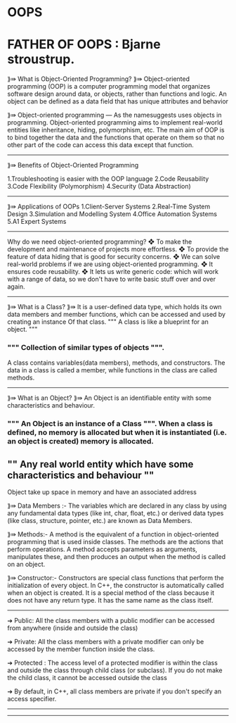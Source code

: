  <h1> OOPS </h1>  

# FATHER OF OOPS : Bjarne stroustrup.

⟫⇛ What is Object-Oriented Programming?
⟫⇛ Object-oriented programming (OOP) is a computer
programming model that organizes software design around
data, or objects, rather than functions and logic. An object
can be defined as a data field that has unique attributes and behavior

⟫⇛ Object-oriented programming — As the namesuggests uses objects in programming.
Object-oriented programming aims to implement real-world
entities like inheritance, hiding, polymorphism, etc.
The main aim of OOP is to bind together the data and
the functions that operate on them so that no other part of the code can access
this data except that function.

---

⟫⇛ Benefits of Object-Oriented Programming

1.Troubleshooting is easier with the OOP language
2.Code Reusability
3.Code Flexibility (Polymorphism)
4.Security (Data Abstraction)

---

⟫⇛ Applications of OOPs
1.Client-Server Systems
2.Real-Time System Design
3.Simulation and Modelling System
4.Office Automation Systems
5.A1 Expert Systems

---

Why do we need object-oriented programming?
❖ To make the development and maintenance of projects more effortless.
❖ To provide the feature of data hiding that is good for security concerns.
❖ We can solve real-world problems if we are using object-oriented programming.
❖ It ensures code reusability.
❖ It lets us write generic code: which will work with a range of data, so we
don't have to write basic stuff over and over again.

---

⟫⇛ What is a Class?
⟫⇛ It is a user-defined data type, which holds its own data
members and member functions, which can be accessed and
used by creating an instance Of that class. """ A class is like a
blueprint for an object. """

### """ Collection of similar types of objects """.

A class contains variables(data members), methods, and constructors.
The data in a class is called a member, while functions in the class are called methods.

---

⟫⇛ What is an Object?
⟫⇛ An Object is an identifiable entity with some characteristics and behaviour.

### """ An Object is an instance of a Class """. When a class is defined, no memory is allocated but when it is instantiated (i.e. an object is created) memory is allocated.

## "" Any real world entity which have some characteristics and behaviour ""

Object take up space in memory and have an associated address

⟫⇛ Data Members :- The variables which are declared in any class by using any
fundamental data types (like int, char, float, etc.) or derived data types (like class,
structure, pointer, etc.) are known as Data Members.

⟫⇛ Methods:- A method is the equivalent of a function in object-oriented programming
that is used inside classes. The methods are the actions that perform operations. A
method accepts parameters as arguments, manipulates these, and then produces an
output when the method is called on an object.

⟫⇛ Constructor:- Constructors are special class functions that perform the initialization of
every object. In C++, the constructor is automatically called when an object is created. It
is a special method of the class because it does not have any return type. It has the
same name as the class itself.

---

➔ Public: All the class members with a public modifier can be accessed from
anywhere (inside and outside the class)

➔ Private: All the class members with a private modifier can only be accessed by
the member function inside the class.

➔ Protected : The access level of a protected modifier is within the class and
outside the class through child class (or subclass). If you do not make the child
class, it cannot be accessed outside the class

➔ By default, in C++, all class members are private if you don't specify an access
specifier.

---

---
